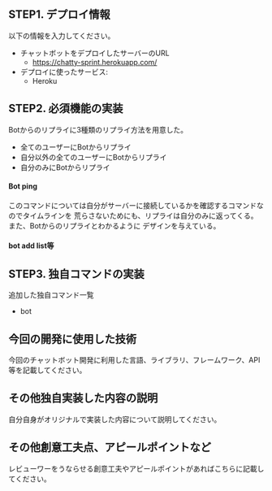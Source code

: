 ## STEP1. デプロイ情報
以下の情報を入力してください。
- チャットボットをデプロイしたサーバーのURL
  - https://chatty-sprint.herokuapp.com/
- デプロイに使ったサービス: 
  - Heroku

## STEP2. 必須機能の実装
Botからのリプライに3種類のリプライ方法を用意した。
- 全てのユーザーにBotからリプライ
- 自分以外の全てのユーザーにBotからリプライ
- 自分のみにBotからリプライ

#### Bot ping
このコマンドについては自分がサーバーに接続しているかを確認するコマンドなのでタイムラインを
荒らさないためにも、リプライは自分のみに返ってくる。また、Botからのリプライとわかるように
デザインを与えている。

#### bot add list等

## STEP3. 独自コマンドの実装
追加した独自コマンド一覧
- bot 

## 今回の開発に使用した技術
今回のチャットボット開発に利用した言語、ライブラリ、フレームワーク、API等を記載してください。

## その他独自実装した内容の説明
自分自身がオリジナルで実装した内容について説明してください。

## その他創意工夫点、アピールポイントなど
レビューワーをうならせる創意工夫やアピールポイントがあればこちらに記載してください。

